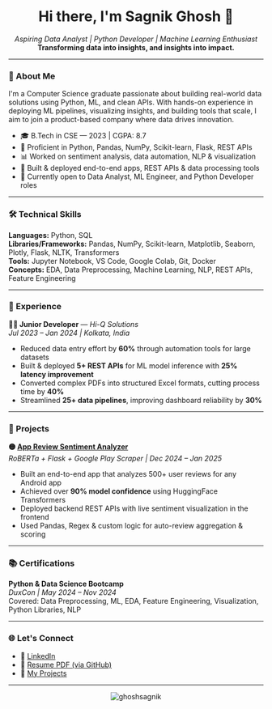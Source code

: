 <h1 align="center">Hi there, I'm Sagnik Ghosh 👋</h1>

<p align="center">
  <em>Aspiring Data Analyst | Python Developer | Machine Learning Enthusiast</em><br>
  <strong>Transforming data into insights, and insights into impact.</strong>
</p>

---

### 🚀 About Me

I'm a Computer Science graduate passionate about building real-world data solutions using Python, ML, and clean APIs. With hands-on experience in deploying ML pipelines, visualizing insights, and building tools that scale, I aim to join a product-based company where data drives innovation.

- 🎓 B.Tech in CSE — 2023 | CGPA: 8.7  
- 🧠 Proficient in Python, Pandas, NumPy, Scikit-learn, Flask, REST APIs  
- 📊 Worked on sentiment analysis, data automation, NLP & visualization  
- 🔧 Built & deployed end-to-end apps, REST APIs & data processing tools  
- 📍 Currently open to Data Analyst, ML Engineer, and Python Developer roles

---

### 🛠️ Technical Skills

**Languages:** Python, SQL  
**Libraries/Frameworks:** Pandas, NumPy, Scikit-learn, Matplotlib, Seaborn, Plotly, Flask, NLTK, Transformers  
**Tools:** Jupyter Notebook, VS Code, Google Colab, Git, Docker  
**Concepts:** EDA, Data Preprocessing, Machine Learning, NLP, REST APIs, Feature Engineering

---

### 💼 Experience

**👨‍💻 Junior Developer** — *Hi-Q Solutions*  
*Jul 2023 – Jan 2024 | Kolkata, India*

- Reduced data entry effort by **60%** through automation tools for large datasets  
- Built & deployed **5+ REST APIs** for ML model inference with **25% latency improvement**  
- Converted complex PDFs into structured Excel formats, cutting process time by **40%**  
- Streamlined **25+ data pipelines**, improving dashboard reliability by **30%**

---

### 🧠 Projects

**🟡 [App Review Sentiment Analyzer]()**  
*RoBERTa + Flask + Google Play Scraper | Dec 2024 – Jan 2025*

- Built an end-to-end app that analyzes 500+ user reviews for any Android app  
- Achieved over **90% model confidence** using HuggingFace Transformers  
- Deployed backend REST APIs with live sentiment visualization in the frontend  
- Used Pandas, Regex & custom logic for auto-review aggregation & scoring

---

### 📚 Certifications

**Python & Data Science Bootcamp**  
*DuxCon | May 2024 – Nov 2024*  
Covered: Data Preprocessing, ML, EDA, Feature Engineering, Visualization, Python Libraries, NLP

---

### 🌐 Let's Connect

- 🔗 [LinkedIn](https://www.linkedin.com/in/sagnik-ghosh-80b596367/)
- 💼 [Resume PDF (via GitHub)](https://github.com/ghoshsagnik)
- 🧠 [My Projects](https://github.com/ghoshsagnik?tab=repositories)

---

<p align="center">
  <img src="https://komarev.com/ghpvc/?username=ghoshsagnik&style=flat-square" alt="ghoshsagnik" />
</p>
